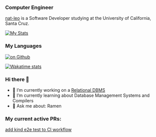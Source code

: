 ### Computer Engineer 

[nat-leo](https://github.com/nat-leo/nat-leo) is a Software Developer studying at the University of California, Santa Cruz. 

[![My Stats](https://github-readme-stats.vercel.app/api?username=nat-leo&show_icons=true&hide_border=true&&count_private=true&theme=transparent)](https://github.com/anuraghazra/github-readme-stats)

### My Languages

[![on Github](https://github-readme-stats-git-masterrstaa-rickstaa.vercel.app/api/top-langs/?username=nat-leo&hide_border=true&theme=transparent)](https://github.com/anuraghazra/github-readme-stats)

[![Wakatime stats](https://github-readme-stats.vercel.app/api/wakatime?username=nat-leo)](https://github.com/anuraghazra/github-readme-stats)

### Hi there 👋

- 🔭 I’m currently working on a [Relational DBMS](https://github.com/nat-leo/sql-dbms)
- 🌱 I’m currently learning about Database Management Systems and Compilers
- 💬 Ask me about: Ramen

### My current active PRs:

[add kind e2e test to CI workflow](https://github.com/kubernetes/ingress-nginx/pull/10198)

<!--
**nat-leo/nat-leo** is a ✨ _special_ ✨ repository because its `README.md` (this file) appears on your GitHub profile.

Here are some ideas to get you started:

- 🔭 I’m currently working on ...
- 🌱 I’m currently learning ...
- 👯 I’m looking to collaborate on ...
- 🤔 I’m looking for help with ...
- 💬 Ask me about ...
- 📫 How to reach me: ...
- 😄 Pronouns: ...
- ⚡ Fun fact: ...
-->
